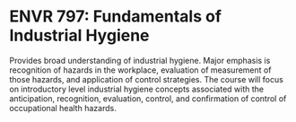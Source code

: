 # ENVR 797: Fundamentals of Industrial Hygiene

Provides broad understanding of industrial hygiene. Major emphasis is recognition of hazards in the workplace, evaluation of measurement of those hazards, and application of control strategies. The course will focus on introductory level industrial hygiene concepts associated with the anticipation, recognition, evaluation, control, and confirmation of control of occupational health hazards.